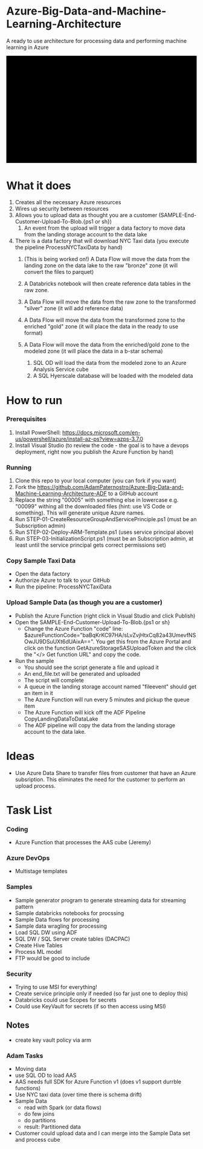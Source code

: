 # Azure-Big-Data-and-Machine-Learning-Architecture
A ready to use architecture for processing data and performing machine learning in Azure

![alt tag](https://raw.githubusercontent.com/AdamPaternostro/Azure-Big-Data-and-Machine-Learning-Architecture/master/Images/Azure-Big-Data-Architecture.gif)


# What it does
1. Creates all the necessary Azure resources
2. Wires up security between resources
3. Allows you to upload data as thought you are a customer (SAMPLE-End-Customer-Upload-To-Blob.{ps1 or sh})
   1. An event from the upload will trigger a data factory to move data from the landing storage account to the data lake
4. There is a data factory that will download NYC Taxi data (you execute the pipeline ProcessNYCTaxiData by hand)
   1. (This is being worked on!) A Data Flow will move the data from the landing zone on the data lake to the raw "bronze" zone (it will convert the files to parquet)
   2. A Databricks notebook will then create reference data tables in the raw zone.
   3. A Data Flow will move the data from the raw zone to the transformed "silver" zone (it will add reference data)
      
   4. A Data Flow will move the data from the transformed zone to the enriched "gold" zone (it will place the data in the ready to use format)
   5. A Data Flow will move the data from the enriched/gold zone to the modeled zone (it will place the data in a b-star schema)
       1. SQL OD will load the data from the modeled zone to an Azure Analysis Service cube
       2. A SQL Hyerscale database will be loaded with the modeled data


# How to run

### Prerequisites
1. Install PowerShell: https://docs.microsoft.com/en-us/powershell/azure/install-az-ps?view=azps-3.7.0
2. Install Visual Studio (to review the code - the goal is to have a devops deployment, right now you publish the Azure Function by hand)


### Running
1. Clone this repo to your local computer (you can fork if you want)
2. Fork the https://github.com/AdamPaternostro/Azure-Big-Data-and-Machine-Learning-Architecture-ADF to a GitHub account
3. Replace the string "00005" with something else in lowercase e.g. "00099" withing all the downloaded files (hint: use VS Code or something).  This will generate unique Azure names.
3. Run STEP-01-CreateResourceGroupAndServicePrinciple.ps1 (must be an Subscription admin)
4. Run STEP-02-Deploy-ARM-Template.ps1 (uses service principal above)
5. Run STEP-03-InitializationScript.ps1 (must be an Subscription admin, at least until the service principal gets correct permissions set)


### Copy Sample Taxi Data
- Open the data factory
- Authorize Azure to talk to your GitHub
- Run the pipeline: ProcessNYCTaxiData

### Upload Sample Data (as though you are a customer)
- Publish the Azure Function (right click in Visual Studio and click Publish)
- Open the SAMPLE-End-Customer-Upload-To-Blob.{ps1 or sh}
  - Change the Azure Function "code" line: $azureFunctionCode="baBqKrKC97HA/sLvZvjHtxCq82a43UmevfNSOwJU9DSuUXt6dUAixA==".  You get this from the Azure Portal and click on the function GetAzureStorageSASUploadToken and the click the "</> Get function URL" and copy the code.
- Run the sample
  - You should see the script generate a file and upload it
  - An end_file.txt will be generated and uploaded
  - The script will complete
  - A queue in the landing storage account named "fileevent" should get an item in it 
  - The Azure Function will run every 5 minutes and pickup the queue item
  - The Azure Function will kick off the ADF Pipeline CopyLandingDataToDataLake
  - The ADF pipeline will copy the data from the landing storage account to the data lake.

# Ideas
- Use Azure Data Share to transfer files from customer that have an Azure subsription.  This eliminates the need for the customer to perform an upload process.


# Task List

### Coding
- Azure Function that processes the AAS cube (Jeremy)


### Azure DevOps
- Multistage templates


### Samples
- Sample generator program to generate streaming data for streaming pattern
- Sample databricks notebooks for procssing
- Sample Data flows for processing
- Sample data wragling for processing
- Load SQL DW using ADF
- SQL DW / SQL Server create tables (DACPAC)
- Create Hive Tables
- Process ML model
- FTP would be good to include


### Security
- Trying to use MSI for everything!
- Create service principle only if needed (so far just one to deploy this)
- Databricks could use Scopes for secrets
- Could use KeyVault for secrets (if so then access using MSI)


## Notes
- create key vault policy via arm


### Adam Tasks
- Moving data
- use SQL OD to load AAS
- AAS needs full SDK for Azure Function v1 (does v1 support durrble functions)
- Use NYC taxi data (over time there is schema drift)
- Sample Data
  - read with Spark (or data flows)
  - do few joins
  - do partitions
  - result: Partitioned data
- Customer could upload data and I can merge into the Sample Data set and process cube
